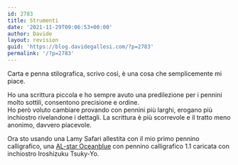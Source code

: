 ```yaml
---
id: 2783
title: Strumenti
date: '2021-11-29T09:06:53+00:00'
author: Davide
layout: revision
guid: 'https://blog.davidegallesi.com/?p=2783'
permalink: '/?p=2783'
---
```


Carta e penna stilografica, scrivo così, è una cosa che semplicemente mi piace.

Ho una scrittura piccola e ho sempre avuto una predilezione per i pennini molto sottili, consentono precisione e ordine.  
Ho però voluto cambiare provando con pennini più larghi, erogano più inchiostro rivelandone i dettagli. La scrittura è più scorrevole e il tratto meno anonimo, davvero piacevole.

Ora sto usando una Lamy Safari allestita con il mio primo pennino calligrafico, una [AL-star Oceanblue](https://www.lamy.com/eng/b2c/al_star/028_oceanblue) con pennino calligrafico 1.1 caricata con inchiostro Iroshizuku Tsuky-Yo.